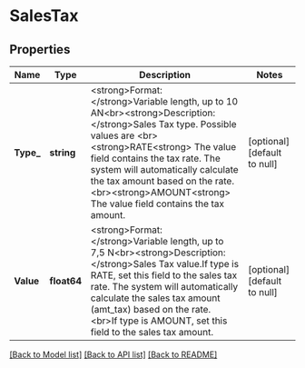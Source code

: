 # SalesTax

## Properties
Name | Type | Description | Notes
------------ | ------------- | ------------- | -------------
**Type_** | **string** | &lt;strong&gt;Format: &lt;/strong&gt;Variable length, up to 10 AN&lt;br&gt;&lt;strong&gt;Description: &lt;/strong&gt;Sales Tax type. Possible values are  &lt;br&gt;&lt;strong&gt;RATE&lt;strong&gt; The value field contains the tax rate. The system will automatically calculate the tax amount based on the rate.  &lt;br&gt;&lt;strong&gt;AMOUNT&lt;strong&gt; The value field contains the tax amount. | [optional] [default to null]
**Value** | **float64** | &lt;strong&gt;Format: &lt;/strong&gt;Variable length, up to 7,5 N&lt;br&gt;&lt;strong&gt;Description: &lt;/strong&gt;Sales Tax value.If type is RATE, set this field to the sales tax rate. The system will automatically calculate the  sales tax amount (amt_tax) based on the rate. &lt;br&gt;If type is AMOUNT, set this field to the sales tax amount. | [optional] [default to null]

[[Back to Model list]](../README.md#documentation-for-models) [[Back to API list]](../README.md#documentation-for-api-endpoints) [[Back to README]](../README.md)

